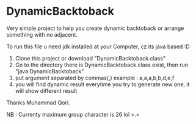 # DynamicBacktoback
Very simple project to help you create dynamic backtoback or arrange something with no adjacent.

To run this file u need jdk installed at your Computer, cz its java based :D

1. Clone this project or download "DynamicBacktoback.class"
2. Go to the directory there is DynamicBacktoback.class exist, then run "java DynamicBacktoback"
3. put argument separated by commas(,)
   example : a,a,a,b,b,d,e,f
4. you will find dynamic result everytime you try to generate new one, it will show different result

Thanks
Muhammad Qori.

NB : Currenty maximum group character is 26 lol >.<
